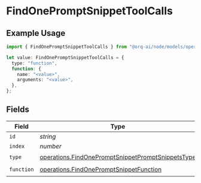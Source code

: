 # FindOnePromptSnippetToolCalls

## Example Usage

```typescript
import { FindOnePromptSnippetToolCalls } from "@orq-ai/node/models/operations";

let value: FindOnePromptSnippetToolCalls = {
  type: "function",
  function: {
    name: "<value>",
    arguments: "<value>",
  },
};
```

## Fields

| Field                                                                                                                  | Type                                                                                                                   | Required                                                                                                               | Description                                                                                                            |
| ---------------------------------------------------------------------------------------------------------------------- | ---------------------------------------------------------------------------------------------------------------------- | ---------------------------------------------------------------------------------------------------------------------- | ---------------------------------------------------------------------------------------------------------------------- |
| `id`                                                                                                                   | *string*                                                                                                               | :heavy_minus_sign:                                                                                                     | N/A                                                                                                                    |
| `index`                                                                                                                | *number*                                                                                                               | :heavy_minus_sign:                                                                                                     | N/A                                                                                                                    |
| `type`                                                                                                                 | [operations.FindOnePromptSnippetPromptSnippetsType](../../models/operations/findonepromptsnippetpromptsnippetstype.md) | :heavy_check_mark:                                                                                                     | N/A                                                                                                                    |
| `function`                                                                                                             | [operations.FindOnePromptSnippetFunction](../../models/operations/findonepromptsnippetfunction.md)                     | :heavy_check_mark:                                                                                                     | N/A                                                                                                                    |